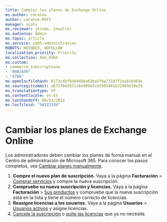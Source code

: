 ```yaml
---
title: Cambiar los planes de Exchange Online
ms.author: cmcatee
author: cmcatee-MSFT
manager: scotv
ms.reviewer: jkinma, jmueller
ms.audience: Admin
ms.topic: article
ms.service: o365-administration
ROBOTS: NOINDEX, NOFOLLOW
localization_priority: Priority
ms.collection: Adm_O365
ms.custom:
- commerce_subscriptions
- "9002450"
- "4766"
ms.openlocfilehash: 0172c4bf6db44b8a638a5f8a73187f1da816469e
ms.sourcegitcommit: ab75f66355116e995b3cb5505465b31989339e28
ms.translationtype: HT
ms.contentlocale: es-ES
ms.lasthandoff: 08/13/2021
ms.locfileid: "58323339"
---
```

# <a name="change-exchange-online-plans"></a>Cambiar los planes de Exchange Online

Los administradores deben cambiar los planes de forma manual en el Centro de administración de Microsoft 365. Para conocer los pasos completos, vea [Cambiar planes manualmente](https://docs.microsoft.com/microsoft-365/commerce/subscriptions/change-plans-manually).

1. **Compre el nuevo plan de suscripción.** Vaya a la página **Facturación** > [Comprar servicios](https://go.microsoft.com/fwlink/p/?linkid=868433) y compre la nueva suscripción.
2. **Compruebe su nueva suscripción y licencias.** Vaya a la página **Facturación** > [Sus productos](https://go.microsoft.com/fwlink/p/?linkid=842054) y compruebe que la nueva suscripción está en la lista y tiene el número correcto de licencias.
3. **Reasigne licencias a los usuarios.** Vaya a la página **Usuarios** > [Usuarios activos](https://go.microsoft.com/fwlink/p/?linkid=834822) y asigne licencias.
4. [Cancele la suscripción](https://docs.microsoft.com/microsoft-365/commerce/subscriptions/cancel-your-subscription) o [quite las licencias](https://docs.microsoft.com/microsoft-365/commerce/licenses/buy-licenses) que ya no necesite.